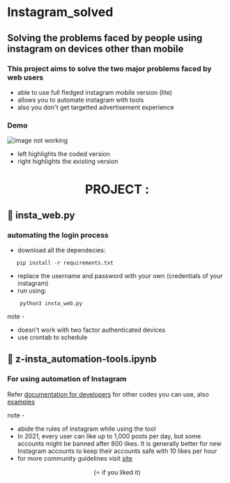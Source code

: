 # Instagram_solved

## Solving the problems faced by people using instagram on devices other than mobile

### This project aims to solve the two major problems faced by web users

* able to use full fledged instagram mobile version (lite)
* allows you to automate instagram with tools
* also you don't get targetted advertisement experience

### Demo

![image not working](instagram-web.png)

* left highlights the coded version
* right highlights the existing version

<h1 align='center'> PROJECT : </h1>

## 💫 insta_web.py

### automating the login process

* download all the dependecies:
```
   pip install -r requirements.txt
 ```
* replace the username and password with your own (credentials of your instagram)
* run using:
```
    python3 insta_web.py
 ```
note -

* doesn't work with two factor authenticated devices
* use crontab to schedule


## 💫 z-insta_automation-tools.ipynb

### For using automation of Instagram

Refer [documentation for developers](https://instagrambot.github.io/docs/en/For_developers.html) for other codes you can use, also
[examples](https://github.com/ohld/igbot)

note -

* abide the rules of instagram while using the tool
* In 2021, every user can like up to 1,000 posts per day, but some accounts might be banned after 800 likes. It is generally better for new Instagram accounts to keep their accounts safe with 10 likes per hour
* for more community guidelines visit [site](https://about.instagram.com/blog/announcements/instagram-community-guidelines-faqs)


<p align='center'> (⭐️ if you liked it) </p1>
